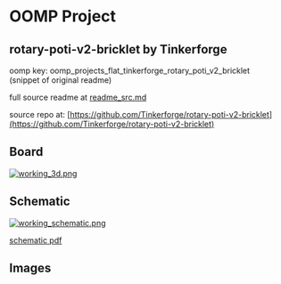 # OOMP Project  
## rotary-poti-v2-bricklet  by Tinkerforge  
  
oomp key: oomp_projects_flat_tinkerforge_rotary_poti_v2_bricklet  
(snippet of original readme)  
  
  
  full source readme at [readme_src.md](readme_src.md)  
  
source repo at: [https://github.com/Tinkerforge/rotary-poti-v2-bricklet](https://github.com/Tinkerforge/rotary-poti-v2-bricklet)  
## Board  
  
[![working_3d.png](working_3d_600.png)](working_3d.png)  
## Schematic  
  
[![working_schematic.png](working_schematic_600.png)](working_schematic.png)  
  
[schematic pdf](working_schematic.pdf)  
## Images  
